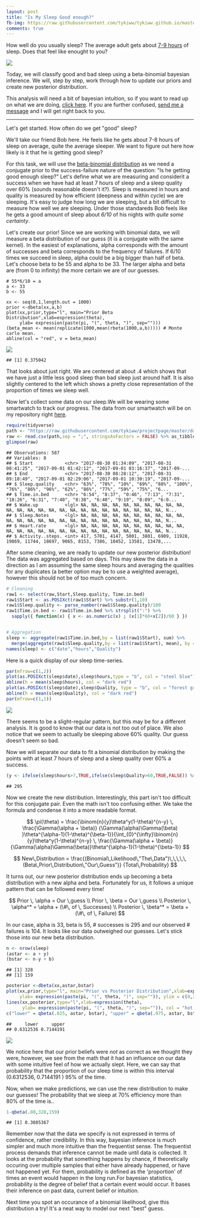 ```yaml
---
layout: post
title: "Is My Sleep Good enough?"
fb-img: https://raw.githubusercontent.com/tykiww/tykiww.github.io/master/img/sleep/three.png?token=AI2BCCUIVWH2VFJTUGP5HJK45ME3A
comments: true
---
```


How well do you usually sleep? The average adult gets about [7-9 hours](https://www.sleepfoundation.org/excessivesleepiness/content/how-much-sleep-do-we-really-need-0) of sleep. Does that feel like enought to you? 

![](http://ryandow.com/ic/comics/2009-04-15-5d77e77.jpg)

Today, we will classify good and bad sleep using a beta-binomial bayesian inference. We will, step by step, work through how to update our priors and create new posterior distribution. 

This analysis will need a bit of bayesian intuition, so if you want to read up on what we are doing, [click here](https://www.analyticsvidhya.com/blog/2016/06/bayesian-statistics-beginners-simple-english/). If you are further confused, [send me a message](https://tykiww.github.io/who) and I will get right back to you.


<hr>

Let's get started. How often do we get "good" sleep?


We'll take our friend Bob here. He feels like he gets about 7-8 hours of sleep on average, quite the average sleeper. We want to figure out here how likely is it that he is getting good sleep?

For this task, we will use the [beta-binomial distribution](https://en.wikipedia.org/wiki/Beta-binomial_distribution) as we need a conjugate prior to the success-failure nature of the question: "Is he getting good enough sleep?" Let's define what we are measuring and considerit a success when we have had at least 7 hours of sleep and a sleep quality over 60% (sounds reasonable doesn't it?). Sleep is measured in hours and quality is measured by how efficient (deepness and within cycle) we are sleeping. It's easy to judge how long we are sleeping, but a bit difficult to measure how well we are sleeping. Under those standareds Bob feels like he gets a good amount of sleep about _6/10_ of his nights with _quite some certainty_.

Let's create our prior! Since we are working with binomial data, we will measure a beta distribution of our guess (it is a conjugate with the same kernel). In the easiest of explanations, alpha corresponds with the amount of successes and beta corresponds to the frequency of failures. If 6/10 times we succeed in sleep, alpha could be a big bigger than half of beta. Let's choose beta to be 55 and alpha to be 33. The larger alpha and beta are (from 0 to infinity) the more certain we are of our guesses. 

```
# 55*6/10 = a
a <- 33
b <- 55

xx <- seq(0,1,length.out = 1000)
prior <-dbeta(xx,a,b)
plot(xx,prior,type="l", main="Prior Beta Distribution",xlab=expression(theta), 
     ylab= expression(paste(pi, "(", theta, ")", sep="")))
(beta_mean <- mean(replicate(1000,mean(rbeta(1000,a,b))))) # Monte carlo mean.
abline(col = "red", v = beta_mean)
```

![](https://raw.githubusercontent.com/tykiww/tykiww.github.io/master/img/sleep/one.png?token=AI2BCCR2LRJIYOYP3MYRPZ245MEXI)

    ## [1] 0.375042

That looks about just right. We are centered at about .4 which shows that we have just a little less good sleep than bad sleep just around half. It is also slightly centered to the left which shows a pretty close representation of the proportion of times we sleep well.


Now let's collect some data on our sleep.We will be wearing some smartwatch to track our progress. The data from our smartwatch will be on my repository right [here](https://raw.githubusercontent.com/tykiww/projectpage/master/datasets/sleep/sleepdata.csv).

```r
require(tidyverse)
path <- "https://raw.githubusercontent.com/tykiww/projectpage/master/datasets/sleep/sleepdata.csv"
raw <- read.csv(path,sep = ";", stringsAsFactors = FALSE) %>% as_tibble
glimpse(raw)
```

    ## Observations: 587
    ## Variables: 8
    ## $ Start            <chr> "2017-08-30 01:34:09", "2017-08-31 00:41:25", "2017-09-01 01:42:12", "2017-09-01 03:16:37", "2017-09-...
    ## $ End              <chr> "2017-08-30 08:28:12", "2017-08-31 09:18:49", "2017-09-01 02:29:06", "2017-09-01 10:30:19", "2017-09-...
    ## $ Sleep.quality    <chr> "63%", "78%", "10%", "69%", "88%", "100%", "76%", "86%", "96%", "62%", "86%", "77%", "59%", "75%", "6...
    ## $ Time.in.bed      <chr> "6:54", "8:37", "0:46", "7:13", "7:31", "10:26", "6:31", "7:40", "8:38", "6:40", "9:19", "8:09", "6:0...
    ## $ Wake.up          <lgl> NA, NA, NA, NA, NA, NA, NA, NA, NA, NA, NA, NA, NA, NA, NA, NA, NA, NA, NA, NA, NA, NA, NA, NA, NA, N...
    ## $ Sleep.Notes      <lgl> NA, NA, NA, NA, NA, NA, NA, NA, NA, NA, NA, NA, NA, NA, NA, NA, NA, NA, NA, NA, NA, NA, NA, NA, NA, N...
    ## $ Heart.rate       <lgl> NA, NA, NA, NA, NA, NA, NA, NA, NA, NA, NA, NA, NA, NA, NA, NA, NA, NA, NA, NA, NA, NA, NA, NA, NA, N...
    ## $ Activity..steps. <int> 417, 5701, 4147, 5001, 3801, 6909, 11928, 19869, 11744, 18697, 9065, 8153, 7386, 10452, 13581, 13478,...

After some cleaning, we are ready to update our new posterior distribution! The data was aggregated based on days. This may skew the data in a direction as I am assuming the same sleep hours and averaging the qualities for any duplicates (a better option may be to use a weighted average),  however this should not be of too much concern.

```r
# Cleaning
raw1 <- select(raw,Start,Sleep.quality, Time.in.bed)
raw1$Start <- as.POSIXct(raw1$Start) %>% substr(1,10)
raw1$Sleep.quality <- parse_number(raw1$Sleep.quality)/100
raw1$Time.in.bed <- raw1$Time.in.bed %>% strsplit(":") %>% 
  sapply({ function(x) { x <- as.numeric(x) ; (x[1]*60+x[2])/60 } })


# Aggregation
sleep <- aggregate(raw1$Time.in.bed,by = list(raw1$Start), sum) %>%
  merge(aggregate(raw1$Sleep.quality,by = list(raw1$Start), mean), by = "Group.1")
names(sleep) <- c("date","hours","Quality")
```

Here is a quick display of our sleep time-series.

```r
par(mfrow=c(1,2))
plot(as.POSIXct(sleep$date),sleep$hours,type = "b", col = "steel blue") 
abline(h = mean(sleep$hours), col = "dark red")
plot(as.POSIXct(sleep$date),sleep$Quality, type = "b", col = "forest green")
abline(h = mean(sleep$Quality), col = "dark red")
par(mfrow=c(1,1))
```

![](https://raw.githubusercontent.com/tykiww/tykiww.github.io/master/img/sleep/two.png?token=AI2BCCXWTZSPZDOKFCPGRJC45MEY6)

There seems to be a slight-regular pattern, but this may be for a different analysis. It is good to know that our data is not too out of place. We also notice that we seem to actually be sleeping above 60% quality. Our guess doesn't seem so bad.

Now we will separate our data to fit a binomial distribution by making the points with at least 7 hours of sleep and a sleep quality over 60% a success.

```r
(y <- ifelse(sleep$hours>7,TRUE,ifelse(sleep$Quality>60,TRUE,FALSE)) %>% sum)
```

    ## 295

Now we create the new distribution. Interestingly, this part isn't too difficult for this conjugate pair. Even the math isn't too confusing either. We take the formula and condense it into a more readable format.

$$
\pi(\theta) = \frac{\binom{n}{y}\theta^y(1-\theta)^{n-y}   \,   \frac{\Gamma(\alpha + \beta)} {\Gamma(\alpha)\Gamma(\beta) }\theta^{\alpha-1}(1-\theta)^{\beta-1}}{\int_{0}^{\infty}\binom{n}{y}\theta^y(1-\theta)^{n-y} \, \frac{\Gamma(\alpha + \beta)}{\Gamma(\alpha)\Gamma(\beta)}\theta^{\alpha-1}(1-\theta)^{\beta-1}}
$$

$$
New\,Distribution = \frac{(Binomial\,Likelihood\,"The\,Data")\,\,\,\,\,(Beta\,Prior\,Distribution\,"Our\,Guess")} {Total\,Probability}
$$

It turns out, our new posterior distribution ends up becoming a beta distribution with a new alpha and beta. Fortunately for us, it follows a unique pattern that can be followed every time! 

$$
Prior \, \alpha = Our \,guess \\
Prior \, \beta = Our \,guess \\
Posterior \, \alpha^* = \alpha + (\#\, of \, Successes) \\
Posterior \, \beta^* = \beta + (\#\, of \, Failure)
$$

In our case, alpha is 33, beta is 55, # successes is 295 and our observed # failures is 104. It looks like our data outweighed our guesses. Let's stick those into our new beta distribution.

```r
n <- nrow(sleep)
(astar <- a + y)
(bstar <- n-y + b)
```

    ## [1] 328
    ## [1] 159

```r
posterior <-dbeta(xx,astar,bstar)
plot(xx,prior,type="l", main="Prior vs Posterior Distribution",xlab=expression(theta), 
     ylab= expression(paste(pi, "(", theta, ")", sep="")), ylim = c(0,20), col = "forest green")
lines(xx,posterior,type="l",xlab=expression(theta), 
      ylab= expression(paste(pi, "(", theta, ")", sep="")), col = "hot pink")
c("lower" = qbeta(.025, astar, bstar), "upper" = qbeta(.975, astar, bstar))
```

    ##     lower     upper 
    ## 0.6312536 0.7144191

![](https://raw.githubusercontent.com/tykiww/tykiww.github.io/master/img/sleep/three.png?token=AI2BCCUIVWH2VFJTUGP5HJK45ME3A)


We notice here that our prior beliefs were *not* as correct as we thought they were, however, we see from the math that it had an influence on our data with some intuitive feel of how we actually slept. Here, we can say that probability that the proportion of our sleep time is within this interval (0.6312536, 0.7144191 ) 95% of the time.

Now, when we make predictions, we can use the new distribution to make our guesses! The probability that we sleep at 70% efficiency more than 80% of the time is..

```r
1-qbeta(.80,328,159)
```

    ## [1] 0.3085367

Remember now that the data we specify is not expressed in terms of confidence, rather credibility. In this way, bayesian inference is much simpler and much more intuitive than the frequentist sense. The frequentist process demands that inference cannot be made until data is collected. It looks at the probability that something happens by chance, if theoretically occuring over multiple samples that either have already happened, or have not happened yet. For them, probability is defined as the 'proportion' of times an event would happen in the long run.For bayesian statistics, probability is the degree of belief that a certain event would occur. It bases their inference on past data, current belief or intuition. 


Next time you spot an occurance of a binomial likelihood, give this distribution a try! It's a neat way to model our next "best" guess.


